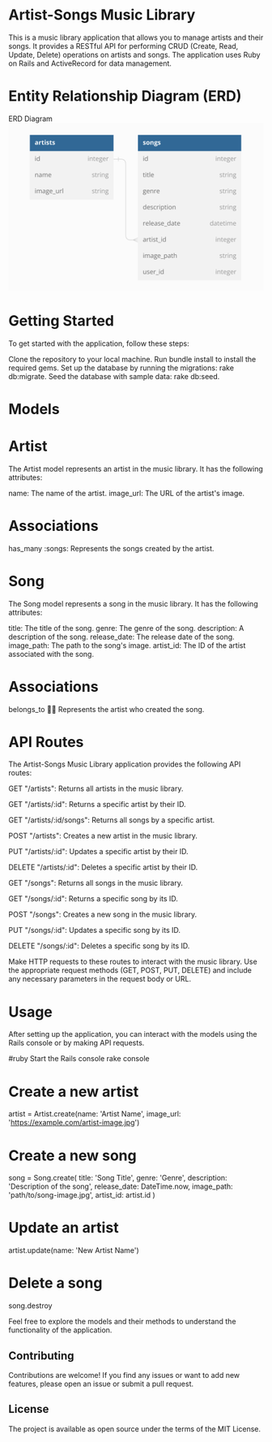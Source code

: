# Artist-Songs Music Library
This is a music library application that allows you to manage artists and their songs. It provides a RESTful API for performing CRUD (Create, Read, Update, Delete) operations on artists and songs. The application uses Ruby on Rails and ActiveRecord for data management.

# Entity Relationship Diagram (ERD)
ERD Diagram
![ERD Diagram](er.png)



# Getting Started
To get started with the application, follow these steps:

Clone the repository to your local machine.
Run bundle install to install the required gems.
Set up the database by running the migrations: rake db:migrate.
Seed the database with sample data: rake db:seed.
# Models
# Artist
The Artist model represents an artist in the music library. It has the following attributes:

name: The name of the artist.
image_url: The URL of the artist's image.
# Associations
has_many :songs: Represents the songs created by the artist.
# Song
The Song model represents a song in the music library. It has the following attributes:

title: The title of the song.
genre: The genre of the song.
description: A description of the song.
release_date: The release date of the song.
image_path: The path to the song's image.
artist_id: The ID of the artist associated with the song.
# Associations
belongs_to :artist: Represents the artist who created the song.
# API Routes
The Artist-Songs Music Library application provides the following API routes:

GET "/artists": Returns all artists in the music library.

GET "/artists/:id": Returns a specific artist by their ID.

GET "/artists/:id/songs": Returns all songs by a specific artist.

POST "/artists": Creates a new artist in the music library.

PUT "/artists/:id": Updates a specific artist by their ID.

DELETE "/artists/:id": Deletes a specific artist by their ID.

GET "/songs": Returns all songs in the music library.

GET "/songs/:id": Returns a specific song by its ID.

POST "/songs": Creates a new song in the music library.

PUT "/songs/:id": Updates a specific song by its ID.

DELETE "/songs/:id": Deletes a specific song by its ID.

Make HTTP requests to these routes to interact with the music library. Use the appropriate request methods (GET, POST, PUT, DELETE) and include any necessary parameters in the request body or URL.

# Usage
After setting up the application, you can interact with the models using the Rails console or by making API requests.

#ruby
Start the Rails console
rake console

# Create a new artist
artist = Artist.create(name: 'Artist Name', image_url: 'https://example.com/artist-image.jpg')

# Create a new song
song = Song.create(
  title: 'Song Title',
  genre: 'Genre',
  description: 'Description of the song',
  release_date: DateTime.now,
  image_path: 'path/to/song-image.jpg',
  artist_id: artist.id
)

# Update an artist
artist.update(name: 'New Artist Name')

# Delete a song
song.destroy


Feel free to explore the models and their methods to understand the functionality of the application.

## Contributing
Contributions are welcome! If you find any issues or want to add new features, please open an issue or submit a pull request.

## License
The project is available as open source under the terms of the MIT License.